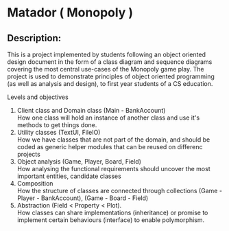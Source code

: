 # Matador ( Monopoly )

## Description:
This is a project implemented by students following an object oriented design document in the form of a class diagram and sequence diagrams covering the most central use-cases of the Monopoly game play.
The project is used to demonstrate principles of object oriented programming (as well as analysis and design), to first year students of a CS education.


Levels and objectives
1. Client class and Domain class (Main - BankAccount)<br />
How one class will hold an instance of another class and use it's methods to get things done.
2. Utility classes (TextUI, FileIO)<br />
How we have classes that are not part of the domain, and should be coded as generic helper modules that can be reused on differenc projects
3. Object analysis (Game, Player, Board, Field)<br /> 
How analysing the functional requirements should uncover the most important entities, candidate classes  
4. Composition <br />
How the structure of classes are connected through collections (Game - Player - BankAccount), (Game - Board - Field)
5. Abstraction (Field < Property < Plot).<br />
How classes can share implementations (inheritance) or promise to implement certain behaviours (interface) to enable polymorphism.

